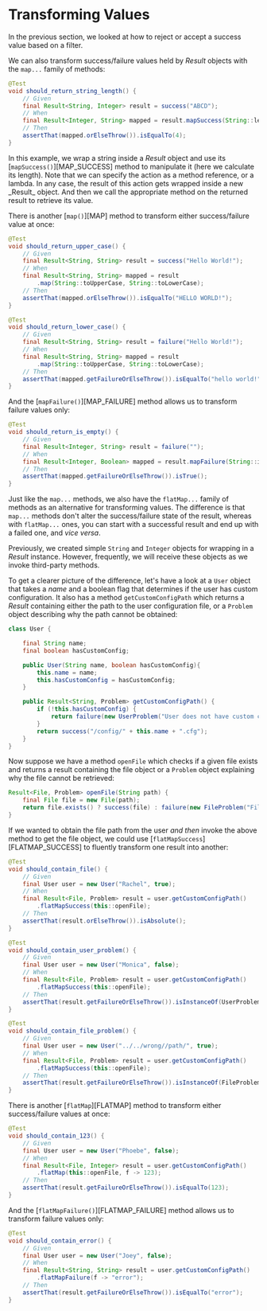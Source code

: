 # Transforming Values

In the previous section, we looked at how to reject or accept a success value based on a filter.

We can also transform success/failure values held by _Result_ objects with the `map...` family of methods:

```java
@Test
void should_return_string_length() {
    // Given
    final Result<String, Integer> result = success("ABCD");
    // When
    final Result<Integer, String> mapped = result.mapSuccess(String::length);
    // Then
    assertThat(mapped.orElseThrow()).isEqualTo(4);
}
```

In this example, we wrap a string inside a _Result_ object and use its \[`mapSuccess()`\]\[MAP_SUCCESS\] method to manipulate it \(here we calculate its length\). Note that we can specify the action as a method reference, or a lambda. In any case, the result of this action gets wrapped inside a new \_Result_ object. And then we call the appropriate method on the returned result to retrieve its value.

There is another \[`map()`\]\[MAP\] method to transform either success/failure value at once:

```java
@Test
void should_return_upper_case() {
    // Given
    final Result<String, String> result = success("Hello World!");
    // When
    final Result<String, String> mapped = result
        .map(String::toUpperCase, String::toLowerCase);
    // Then
    assertThat(mapped.orElseThrow()).isEqualTo("HELLO WORLD!");
}

@Test
void should_return_lower_case() {
    // Given
    final Result<String, String> result = failure("Hello World!");
    // When
    final Result<String, String> mapped = result
        .map(String::toUpperCase, String::toLowerCase);
    // Then
    assertThat(mapped.getFailureOrElseThrow()).isEqualTo("hello world!");
}
```

And the \[`mapFailure()`\]\[MAP\_FAILURE\] method allows us to transform failure values only:

```java
@Test
void should_return_is_empty() {
    // Given
    final Result<Integer, String> result = failure("");
    // When
    final Result<Integer, Boolean> mapped = result.mapFailure(String::isEmpty);
    // Then
    assertThat(mapped.getFailureOrElseThrow()).isTrue();
}
```

Just like the `map...` methods, we also have the `flatMap...` family of methods as an alternative for transforming values. The difference is that `map...` methods don't alter the success/failure state of the result, whereas with `flatMap...` ones, you can start with a successful result and end up with a failed one, and _vice versa_.

Previously, we created simple `String` and `Integer` objects for wrapping in a _Result_ instance. However, frequently, we will receive these objects as we invoke third-party methods.

To get a clearer picture of the difference, let's have a look at a `User` object that takes a _name_ and a boolean flag that determines if the user has custom configuration. It also has a method `getCustomConfigPath` which returns a _Result_ containing either the path to the user configuration file, or a `Problem` object describing why the path cannot be obtained:

```java
class User {

    final String name;
    final boolean hasCustomConfig;

    public User(String name, boolean hasCustomConfig){
        this.name = name;
        this.hasCustomConfig = hasCustomConfig;
    }

    public Result<String, Problem> getCustomConfigPath() {
        if (!this.hasCustomConfig) {
            return failure(new UserProblem("User does not have custom configuration"));
        }
        return success("/config/" + this.name + ".cfg");
    }
}
```

Now suppose we have a method `openFile` which checks if a given file exists and returns a result containing the file object or a `Problem` object explaining why the file cannot be retrieved:

```java
Result<File, Problem> openFile(String path) {
    final File file = new File(path);
    return file.exists() ? success(file) : failure(new FileProblem("File does not exist"));
}
```

If we wanted to obtain the file path from the user _and then_ invoke the above method to get the file object, we could use \[`flatMapSuccess`\]\[FLATMAP\_SUCCESS\] to fluently transform one result into another:

```java
@Test
void should_contain_file() {
    // Given
    final User user = new User("Rachel", true);
    // When
    final Result<File, Problem> result = user.getCustomConfigPath()
        .flatMapSuccess(this::openFile);
    // Then
    assertThat(result.orElseThrow()).isAbsolute();
}

@Test
void should_contain_user_problem() {
    // Given
    final User user = new User("Monica", false);
    // When
    final Result<File, Problem> result = user.getCustomConfigPath()
        .flatMapSuccess(this::openFile);
    // Then
    assertThat(result.getFailureOrElseThrow()).isInstanceOf(UserProblem.class);
}

@Test
void should_contain_file_problem() {
    // Given
    final User user = new User("../../wrong//path/", true);
    // When
    final Result<File, Problem> result = user.getCustomConfigPath()
        .flatMapSuccess(this::openFile);
    // Then
    assertThat(result.getFailureOrElseThrow()).isInstanceOf(FileProblem.class);
}
```

There is another \[`flatMap`\]\[FLATMAP\] method to transform either success/failure values at once:

```java
@Test
void should_contain_123() {
    // Given
    final User user = new User("Phoebe", false);
    // When
    final Result<File, Integer> result = user.getCustomConfigPath()
        .flatMap(this::openFile, f -> 123);
    // Then
    assertThat(result.getFailureOrElseThrow()).isEqualTo(123);
}
```

And the \[`flatMapFailure()`\]\[FLATMAP\_FAILURE\] method allows us to transform failure values only:

```java
@Test
void should_contain_error() {
    // Given
    final User user = new User("Joey", false);
    // When
    final Result<String, String> result = user.getCustomConfigPath()
        .flatMapFailure(f -> "error");
    // Then
    assertThat(result.getFailureOrElseThrow()).isEqualTo("error");
}
```

